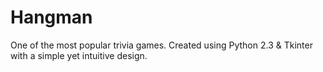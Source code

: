 # Hangman
 One of the most popular trivia games. Created using Python 2.3 & Tkinter with a simple yet intuitive design.
